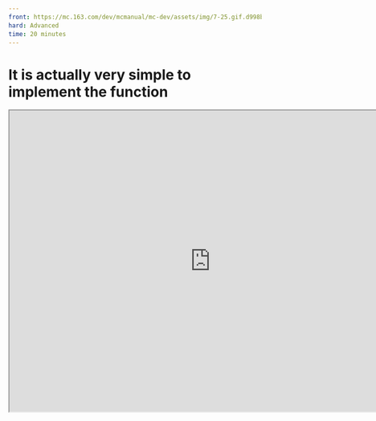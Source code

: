 ```yaml
--- 
front: https://mc.163.com/dev/mcmanual/mc-dev/assets/img/7-25.gif.d998b7c3.png 
hard: Advanced 
time: 20 minutes 
--- 
```

# It is actually very simple to implement the function 

<iframe src="https://cc.163.com/act/m/daily/iframeplayer/?id=62458611b8a81f8fa083c0d3" width="800" height="600" allow="fullscreen"/> 

Most of the current gameplay is made by command blocks. If there is another very efficient and simple method to collaborate and complement each other, then the development of gameplay maps will be easier. The preset editor and logic editor of the Minecraft development workbench are just like this. 

![7-1](./image/7-1.png) 

*Preset Editor Page* 

In the level editor, in addition to the configuration, there are two other windows: the preset library and the stage. The preset library, as the name implies, is a warehouse for storing presets. All created presets will be seen here. If you apply a preset to a map, you can see it in the stage window. The stage is a window that displays all presets in the map scene. 

![7-2](./image/7-2.png) 

## Create a preset 

Click Create Preset above, and you can see that there are 6 types: Empty Preset, Entity Preset, Special Effect Preset, Player Preset, Block Preset, and Interface Preset. These six types correspond to different functions, and their usage and uses are also different. 

![7-3](./image/7-3.png) 

### Empty Preset 

There is nothing in the empty preset, so we need to add content to it ourselves; **First open the map editor, right-click the material and select Import as Preset Material**, so that you can see the material in the preset editor.

![7-25.gif](./image/7-25.gif.png) 

Create a new empty preset, click the "Add Material" button above the preset editor to add the imported material to this preset, and you can see it. 

![7-4](./image/7-4.png) 

The properties of the empty preset are only name, preview, preload and constant load (mouse over the options to see detailed explanations). 

### Entity preset 

The entity preset has many properties, because this preset represents an entity. In the property window, you can choose to associate with a certain entity, and then set the relevant properties for the entity of this preset. 

![7-5](./image/7-5.png) 

### Special Effect Preset 

This preset needs to be used with particle effects or sequence frame effects. Use the special effect editor to create it and then associate it with the preset. 

### Player presets 

Player presets can adjust game players, such as hunger value, no dropping upon death, whether jumping is possible, and other attributes; **Only one player preset can be created.**


### Block presets 

Similar to special effects and creature presets, but associated with blocks, you can choose original or customized blocks. 

### Interface presets 

Need to be used with the interface editor to display the UI interface on the player's client, such as buttons, progress bars, etc. 

## Add parts and sub-presets 

You can add another preset to a preset, that is, nesting. For example, what will happen if we add a building material to the empty preset we created, and then add a block preset to this preset? 

![7-6](./image/7-6.png) 

Click Add Preset or directly drag it into the hierarchy window in the resource management, and the block preset will be added to the sub-preset folder of the empty preset. 

In addition to nesting between presets, we can also add a very important thing: parts. 

Parts can realize all kinds of wild ideas, but the functions of parts need to be filled by writing code. Ordinary parts are not suitable for novice developers who don't know how to program; they need a visual programming tool: the logic editor to match the parts. 

![7-7](./image/7-7.png) 

Create a blueprint part and double-click the .bp file in the resource management window to jump to the logic editor. 

![7-8](./image/7-8.png) 

Next, the functions we wrote in the logic editor will be assigned to the parts, and the presets loaded with the parts will also have these functions. One ring after another, constantly piling up parts and presets, thus forming a huge development resource! Are you more interested in the development of gameplay maps? 

Back to the logic editor, some events that may be used have been placed here in advance: client time and server event. Different functions need to act on these two, so they need to be distinguished. 

Right-click the grid interface to create a blueprint node, and then connect the blueprint nodes with lines to realize logical functions, such as: 

![7-9](./image/7-9.png) 

Create an interface node to set the world fog effect range. You can see that this node requires 3 parameters (save ID, fog effect start point and fog effect range). The save ID is obtained by another node. The fog effect start point and fog effect end point are entered by ourselves. Then, start from the client initialization time node and connect them one by one. It's done. 

**When the player enters the world, the client will initialize. At this time, the parts detect the event and obtain the save ID and then set the fog effect. ** 

There are many available interfaces in the logic editor. If you are dazzled and can't read it all, you can query the interface document and then use the search function to find and add it. 

MODAPI interface document URL: <a href="../../../mcdocs/1-ModAPI/接口/通用/指数.html" rel="noopenner">Click the link to open the webpage</a>. 

After completion, we save the logic, return to the preset editor, and add the blueprint parts to the preset: 

![7-10](./image/7-10.png) 

Then switch to the level editor, add the preset to the stage (map), click Development Test, and enter the game to test the effect. 

![7-11](./image/7-11.png)


<img src="./image/7-12.gif" alt="7-12" style="zoom:115%;" /> 

If you want to learn and understand the preset editor and logic editor in more depth, you can find many related tutorials in the development guide on the developer's official website: <a href="../../../mcguide/20-Gameplay Development/12-Visual Programming/00-First Blueprint Mod/00-Tutorial Video.html" rel="noopenner">First Blueprint Mod Tutorial</a>. 

## Add functions using presets and blueprints 

After understanding the preset editor and logic editor, we continue to add more functions to the map. 

Create a new player preset, cancel the player's automatic health recovery and enable the player to not drop when dying, which can solve the problem of inconsistent health recovery speed caused by different game difficulties; 

The newly created player preset will be automatically added to the stage of the level editor. There is only one player preset. 

![7-13.gif](./image/7-13.gif.png) 

Create 3 entity presets and associate them with the three NPCs in the lobby. Add a special effect preset to each entity preset and place it on the NPC's head as a guide mark. 

![7-14](./image/7-14.png) 

Drag the entity preset to the level editor, and the particles and entities will appear together in the map, and the entity will always be retained according to the appearance in the preset (the particles are on top of the entity's head). 

**It should be noted that: if you modify the properties of a preset in the preset editor, the preset will also be updated synchronously in the level editor; however, if you modify a preset individually in the stage of the level editor, the preset will no longer be modified uniformly. ** 

![7-15](./image/7-15.png) 

Switch the operation mode in the upper right corner to drag, rotate and scale the preset; if you want to make detailed adjustments, you can fine-tune the value in the property window. 

![7-16](./image/7-16.png) 

Next, create an empty preset to load some basic functions: clear the player's backpack items when the player dies. 

We use command blocks to implement this function, but it is cleared when the player returns to the lobby; we can use the logic editor to replace it with a better way. 

![7-17](./image/7-17.png) 

Right-click to create an event that listens to the event triggered when the player is resurrected, and then call the "Use In-Game Command" interface. 

- Event: Listen for an event. When the event occurs, the script will respond and bring back some parameters, such as the player ID that triggered the event. 
- Interface: Execute a function. Most interfaces require parameters to execute, such as player ID or archive ID. 

Listening to the player's resurrection event can bring back the player's ID. Call the interface and execute it on this ID. 

![7-19](./image/7-19.png) 

The required parameters and output parameters of the interface will be displayed in the property window after selecting a node; if you don’t know how to use the interface, put the mouse on the node to display the specific information and link of the interface. 

Simply create 3 nodes and connect them to achieve this function. Enter the game to test it: 

<img src="./image/7-18.gif" alt="7-18" style="zoom:115%;" />


## Generate props 

Randomly generate some props in the game scene, and players will have different effects when they pick them up. It is not difficult to implement this function using presets and blueprint parts, and there are many controllable conditions. 

Create empty presets and blueprint parts, enter the logic editor to write the functional logic of the parts. First, create a custom interface and write the logic for generating item entities (generating items in the map). 

![7-20](./image/7-20.png) 

**Custom interface:** Writing a custom interface will write logic in a new window. There will be 1 input and output. The logic will start running after the input and end at the output. After writing the custom interface, you can call it repeatedly in the logic function of the main window. *The custom interface is like a factory. You can adjust the working method of the factory at will (write logic), or you can start the factory at any time (call the custom interface)* 

Then create a timer in the main logic that can repeatedly trigger the custom interface, and execute it once every period of time, that is, generate an item once. 

![7-21](./image/7-21.png) 

Simply create a few nodes and connect them to complete a simple function. Switch to the level editor and click Run to test it. 

<img src="./image/7-22.gif" alt="7-22" style="zoom:115%;" /> 

Items can be successfully generated. Continue to add nodes to write the logic for players to pick up and give potion effects. 

![7-23](./image/7-23.png) 

When there are many nodes, the various lines may be messy and difficult to understand; the method of implementing logic in the figure is only one of them, and there may be better methods waiting to be implemented. 

The general process is as follows: listen to the player picking up items -> use variables to save the parameters brought back by the event (player ID, item entity ID) -> compare the name of the item picked up by the player, if it is a cookie, cancel the player's pick-up action and destroy the item -> give the player a potion effect 

![7-24](./image/7-24.gif) 

For example, the coordinates of the generated items, the generated items, the judgment of the items picked up by the player, and the potion effect given to the player, these functions can continue to add logic to make them richer, such as setting the generated items to multiple or randomly distributing the generated coordinates; the logic editor can do this, but this requires developers to practice makes perfect and make good use of it. 

**Homework:** Use the preset editor and logic editor to implement any of the following functions: 

- Generate random items at fixed or random coordinates in the map (using the built-in Python interface - random node) 
- When the player dies, give the killer an item or add a status effect (using the node that monitors the player's death event) 
- Change the way the player chooses a profession from walking near the NPC to clicking on the NPC (using the node that monitors the player's attack on the entity event) 
- Play as you like to implement the gameplay function logic 

